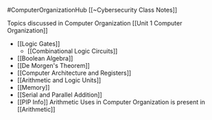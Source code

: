 #ComputerOrganizationHub
[[~Cybersecurity Class Notes]]

Topics discussed in Computer Organization
[[Unit 1 Computer Organization]]
- [[Logic Gates]]
	- [[Combinational Logic Circuits]]
- [[Boolean Algebra]] 
- [[De Morgen's Theorem]]
- [[Computer Architecture and Registers]]
- [[Arithmetic and Logic Units]] 
- [[Memory]]
- [[Serial and Parallel Addition]]
- [[PIP Info]]
Arithmetic Uses in Computer Organization is present in [[Arithmetic]]
